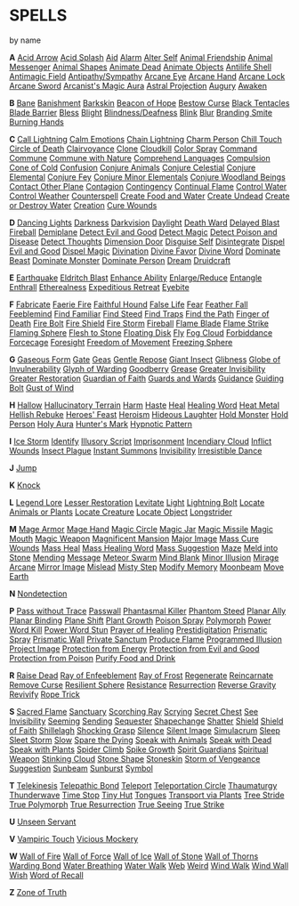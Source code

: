 # SPELLS
<p class="subtitle">by name</a>

<strong class="key">A</strong> [Acid Arrow](spells/Acid_Arrow.html) [Acid Splash](spells/Acid_Splash.html) [Aid](spells/Aid.html) [Alarm](spells/Alarm.html) [Alter Self](spells/Alter_Self.html) [Animal Friendship](spells/Animal_Friendship.html) [Animal Messenger](spells/Animal_Messenger.html) [Animal Shapes](spells/Animal_Shapes.html) [Animate Dead](spells/Animate_Dead.html) [Animate Objects](spells/Animate_Objects.html) [Antilife Shell](spells/Antilife_Shell.html) [Antimagic Field](spells/Antimagic_Field.html) [Antipathy/Sympathy](spells/Antipathy_Sympathy.html) [Arcane Eye](spells/Arcane_Eye.html) [Arcane Hand](spells/Arcane_Hand.html) [Arcane Lock](spells/Arcane_Lock.html) [Arcane Sword](spells/Arcane_Sword.html) [Arcanist's Magic Aura](spells/Arcanist_s_Magic_Aura.html) [Astral Projection](spells/Astral_Projection.html) [Augury](spells/Augury.html) [Awaken](spells/Awaken.html)

<strong class="key">B</strong> [Bane](spells/Bane.html) [Banishment](spells/Banishment.html) [Barkskin](spells/Barkskin.html) [Beacon of Hope](spells/Beacon_of_Hope.html) [Bestow Curse](spells/Bestow_Curse.html) [Black Tentacles](spells/Black_Tentacles.html) [Blade Barrier](spells/Blade_Barrier.html) [Bless](spells/Bless.html) [Blight](spells/Blight.html) [Blindness/Deafness](spells/Blindness_Deafness.html) [Blink](spells/Blink.html) [Blur](spells/Blur.html) [Branding Smite](spells/Branding_Smite.html) [Burning Hands](spells/Burning_Hands.html)

<strong class="key">C</strong> [Call Lightning](spells/Call_Lightning.html) [Calm Emotions](spells/Calm_Emotions.html) [Chain Lightning](spells/Chain_Lightning.html) [Charm Person](spells/Charm_Person.html) [Chill Touch](spells/Chill_Touch.html) [Circle of Death](spells/Circle_of_Death.html) [Clairvoyance](spells/Clairvoyance.html) [Clone](spells/Clone.html) [Cloudkill](spells/Cloudkill.html) [Color Spray](spells/Color_Spray.html) [Command](spells/Command.html) [Commune](spells/Commune.html) [Commune with Nature](spells/Commune_with_Nature.html) [Comprehend Languages](spells/Comprehend_Languages.html) [Compulsion](spells/Compulsion.html) [Cone of Cold](spells/Cone_of_Cold.html) [Confusion](spells/Confusion.html) [Conjure Animals](spells/Conjure_Animals.html) [Conjure Celestial](spells/Conjure_Celestial.html) [Conjure Elemental](spells/Conjure_Elemental.html) [Conjure Fey](spells/Conjure_Fey.html) [Conjure Minor Elementals](spells/Conjure_Minor_Elementals.html) [Conjure Woodland Beings](spells/Conjure_Woodland_Beings.html) [Contact Other Plane](spells/Contact_Other_Plane.html) [Contagion](spells/Contagion.html) [Contingency](spells/Contingency.html) [Continual Flame](spells/Continual_Flame.html) [Control Water](spells/Control_Water.html) [Control Weather](spells/Control_Weather.html) [Counterspell](spells/Counterspell.html) [Create Food and Water](spells/Create_Food_and_Water.html) [Create Undead](spells/Create_Undead.html) [Create or Destroy Water](spells/Create_or_Destroy_Water.html) [Creation](spells/Creation.html) [Cure Wounds](spells/Cure_Wounds.html)

<strong class="key">D</strong> [Dancing Lights](spells/Dancing_Lights.html) [Darkness](spells/Darkness.html) [Darkvision](spells/Darkvision.html) [Daylight](spells/Daylight.html) [Death Ward](spells/Death_Ward.html) [Delayed Blast Fireball](spells/Delayed_Blast_Fireball.html) [Demiplane](spells/Demiplane.html) [Detect Evil and Good](spells/Detect_Evil_and_Good.html) [Detect Magic](spells/Detect_Magic.html) [Detect Poison and Disease](spells/Detect_Poison_and_Disease.html) [Detect Thoughts](spells/Detect_Thoughts.html) [Dimension Door](spells/Dimension_Door.html) [Disguise Self](spells/Disguise_Self.html) [Disintegrate](spells/Disintegrate.html) [Dispel Evil and Good](spells/Dispel_Evil_and_Good.html) [Dispel Magic](spells/Dispel_Magic.html) [Divination](spells/Divination.html) [Divine Favor](spells/Divine_Favor.html) [Divine Word](spells/Divine_Word.html) [Dominate Beast](spells/Dominate_Beast.html) [Dominate Monster](spells/Dominate_Monster.html) [Dominate Person](spells/Dominate_Person.html) [Dream](spells/Dream.html) [Druidcraft](spells/Druidcraft.html)

<strong class="key">E</strong> [Earthquake](spells/Earthquake.html) [Eldritch Blast](spells/Eldritch_Blast.html) [Enhance Ability](spells/Enhance_Ability.html) [Enlarge/Reduce](spells/Enlarge_Reduce.html) [Entangle](spells/Entangle.html) [Enthrall](spells/Enthrall.html) [Etherealness](spells/Etherealness.html) [Expeditious Retreat](spells/Expeditious_Retreat.html) [Eyebite](spells/Eyebite.html)

<strong class="key">F</strong> [Fabricate](spells/Fabricate.html) [Faerie Fire](spells/Faerie_Fire.html) [Faithful Hound](spells/Faithful_Hound.html) [False Life](spells/False_Life.html) [Fear](spells/Fear.html) [Feather Fall](spells/Feather_Fall.html) [Feeblemind](spells/Feeblemind.html) [Find Familiar](spells/Find_Familiar.html) [Find Steed](spells/Find_Steed.html) [Find Traps](spells/Find_Traps.html) [Find the Path](spells/Find_the_Path.html) [Finger of Death](spells/Finger_of_Death.html) [Fire Bolt](spells/Fire_Bolt.html) [Fire Shield](spells/Fire_Shield.html) [Fire Storm](spells/Fire_Storm.html) [Fireball](spells/Fireball.html) [Flame Blade](spells/Flame_Blade.html) [Flame Strike](spells/Flame_Strike.html) [Flaming Sphere](spells/Flaming_Sphere.html) [Flesh to Stone](spells/Flesh_to_Stone.html) [Floating Disk](spells/Floating_Disk.html) [Fly](spells/Fly.html) [Fog Cloud](spells/Fog_Cloud.html) [Forbiddance](spells/Forbiddance.html) [Forcecage](spells/Forcecage.html) [Foresight](spells/Foresight.html) [Freedom of Movement](spells/Freedom_of_Movement.html) [Freezing Sphere](spells/Freezing_Sphere.html)

<strong class="key">G</strong> [Gaseous Form](spells/Gaseous_Form.html) [Gate](spells/Gate.html) [Geas](spells/Geas.html) [Gentle Repose](spells/Gentle_Repose.html) [Giant Insect](spells/Giant_Insect.html) [Glibness](spells/Glibness.html) [Globe of Invulnerability](spells/Globe_of_Invulnerability.html) [Glyph of Warding](spells/Glyph_of_Warding.html) [Goodberry](spells/Goodberry.html) [Grease](spells/Grease.html) [Greater Invisibility](spells/Greater_Invisibility.html) [Greater Restoration](spells/Greater_Restoration.html) [Guardian of Faith](spells/Guardian_of_Faith.html) [Guards and Wards](spells/Guards_and_Wards.html) [Guidance](spells/Guidance.html) [Guiding Bolt](spells/Guiding_Bolt.html) [Gust of Wind](spells/Gust_of_Wind.html)

<strong class="key">H</strong> [Hallow](spells/Hallow.html) [Hallucinatory Terrain](spells/Hallucinatory_Terrain.html) [Harm](spells/Harm.html) [Haste](spells/Haste.html) [Heal](spells/Heal.html) [Healing Word](spells/Healing_Word.html) [Heat Metal](spells/Heat_Metal.html) [Hellish Rebuke](spells/Hellish_Rebuke.html) [Heroes' Feast](spells/Heroes__Feast.html) [Heroism](spells/Heroism.html) [Hideous Laughter](spells/Hideous_Laughter.html) [Hold Monster](spells/Hold_Monster.html) [Hold Person](spells/Hold_Person.html) [Holy Aura](spells/Holy_Aura.html) [Hunter's Mark](spells/Hunter_s_Mark.html) [Hypnotic Pattern](spells/Hypnotic_Pattern.html)

<strong class="key">I</strong> [Ice Storm](spells/Ice_Storm.html) [Identify](spells/Identify.html) [Illusory Script](spells/Illusory_Script.html) [Imprisonment](spells/Imprisonment.html) [Incendiary Cloud](spells/Incendiary_Cloud.html) [Inflict Wounds](spells/Inflict_Wounds.html) [Insect Plague](spells/Insect_Plague.html) [Instant Summons](spells/Instant_Summons.html) [Invisibility](spells/Invisibility.html) [Irresistible Dance](spells/Irresistible_Dance.html)

<strong class="key">J</strong> [Jump](spells/Jump.html)

<strong class="key">K</strong> [Knock](spells/Knock.html)

<strong class="key">L</strong> [Legend Lore](spells/Legend_Lore.html) [Lesser Restoration](spells/Lesser_Restoration.html) [Levitate](spells/Levitate.html) [Light](spells/Light.html) [Lightning Bolt](spells/Lightning_Bolt.html) [Locate Animals or Plants](spells/Locate_Animals_or_Plants.html) [Locate Creature](spells/Locate_Creature.html) [Locate Object](spells/Locate_Object.html) [Longstrider](spells/Longstrider.html)

<strong class="key">M</strong> [Mage Armor](spells/Mage_Armor.html) [Mage Hand](spells/Mage_Hand.html) [Magic Circle](spells/Magic_Circle.html) [Magic Jar](spells/Magic_Jar.html) [Magic Missile](spells/Magic_Missile.html) [Magic Mouth](spells/Magic_Mouth.html) [Magic Weapon](spells/Magic_Weapon.html) [Magnificent Mansion](spells/Magnificent_Mansion.html) [Major Image](spells/Major_Image.html) [Mass Cure Wounds](spells/Mass_Cure_Wounds.html) [Mass Heal](spells/Mass_Heal.html) [Mass Healing Word](spells/Mass_Healing_Word.html) [Mass Suggestion](spells/Mass_Suggestion.html) [Maze](spells/Maze.html) [Meld into Stone](spells/Meld_into_Stone.html) [Mending](spells/Mending.html) [Message](spells/Message.html) [Meteor Swarm](spells/Meteor_Swarm.html) [Mind Blank](spells/Mind_Blank.html) [Minor Illusion](spells/Minor_Illusion.html) [Mirage Arcane](spells/Mirage_Arcane.html) [Mirror Image](spells/Mirror_Image.html) [Mislead](spells/Mislead.html) [Misty Step](spells/Misty_Step.html) [Modify Memory](spells/Modify_Memory.html) [Moonbeam](spells/Moonbeam.html) [Move Earth](spells/Move_Earth.html)

<strong class="key">N</strong> [Nondetection](spells/Nondetection.html)

<strong class="key">P</strong> [Pass without Trace](spells/Pass_without_Trace.html) [Passwall](spells/Passwall.html) [Phantasmal Killer](spells/Phantasmal_Killer.html) [Phantom Steed](spells/Phantom_Steed.html) [Planar Ally](spells/Planar_Ally.html) [Planar Binding](spells/Planar_Binding.html) [Plane Shift](spells/Plane_Shift.html) [Plant Growth](spells/Plant_Growth.html) [Poison Spray](spells/Poison_Spray.html) [Polymorph](spells/Polymorph.html) [Power Word Kill](spells/Power_Word_Kill.html) [Power Word Stun](spells/Power_Word_Stun.html) [Prayer of Healing](spells/Prayer_of_Healing.html) [Prestidigitation](spells/Prestidigitation.html) [Prismatic Spray](spells/Prismatic_Spray.html) [Prismatic Wall](spells/Prismatic_Wall.html) [Private Sanctum](spells/Private_Sanctum.html) [Produce Flame](spells/Produce_Flame.html) [Programmed Illusion](spells/Programmed_Illusion.html) [Project Image](spells/Project_Image.html) [Protection from Energy](spells/Protection_from_Energy.html) [Protection from Evil and Good](spells/Protection_from_Evil_and_Good.html) [Protection from Poison](spells/Protection_from_Poison.html) [Purify Food and Drink](spells/Purify_Food_and_Drink.html)

<strong class="key">R</strong> [Raise Dead](spells/Raise_Dead.html) [Ray of Enfeeblement](spells/Ray_of_Enfeeblement.html) [Ray of Frost](spells/Ray_of_Frost.html) [Regenerate](spells/Regenerate.html) [Reincarnate](spells/Reincarnate.html) [Remove Curse](spells/Remove_Curse.html) [Resilient Sphere](spells/Resilient_Sphere.html) [Resistance](spells/Resistance.html) [Resurrection](spells/Resurrection.html) [Reverse Gravity](spells/Reverse_Gravity.html) [Revivify](spells/Revivify.html) [Rope Trick](spells/Rope_Trick.html)

<strong class="key">S</strong> [Sacred Flame](spells/Sacred_Flame.html) [Sanctuary](spells/Sanctuary.html) [Scorching Ray](spells/Scorching_Ray.html) [Scrying](spells/Scrying.html) [Secret Chest](spells/Secret_Chest.html) [See Invisibility](spells/See_Invisibility.html) [Seeming](spells/Seeming.html) [Sending](spells/Sending.html) [Sequester](spells/Sequester.html) [Shapechange](spells/Shapechange.html) [Shatter](spells/Shatter.html) [Shield](spells/Shield.html) [Shield of Faith](spells/Shield_of_Faith.html) [Shillelagh](spells/Shillelagh.html) [Shocking Grasp](spells/Shocking_Grasp.html) [Silence](spells/Silence.html) [Silent Image](spells/Silent_Image.html) [Simulacrum](spells/Simulacrum.html) [Sleep](spells/Sleep.html) [Sleet Storm](spells/Sleet_Storm.html) [Slow](spells/Slow.html) [Spare the Dying](spells/Spare_the_Dying.html) [Speak with Animals](spells/Speak_with_Animals.html) [Speak with Dead](spells/Speak_with_Dead.html) [Speak with Plants](spells/Speak_with_Plants.html) [Spider Climb](spells/Spider_Climb.html) [Spike Growth](spells/Spike_Growth.html) [Spirit Guardians](spells/Spirit_Guardians.html) [Spiritual Weapon](spells/Spiritual_Weapon.html) [Stinking Cloud](spells/Stinking_Cloud.html) [Stone Shape](spells/Stone_Shape.html) [Stoneskin](spells/Stoneskin.html) [Storm of Vengeance](spells/Storm_of_Vengeance.html) [Suggestion](spells/Suggestion.html) [Sunbeam](spells/Sunbeam.html) [Sunburst](spells/Sunburst.html) [Symbol](spells/Symbol.html)

<strong class="key">T</strong> [Telekinesis](spells/Telekinesis.html) [Telepathic Bond](spells/Telepathic_Bond.html) [Teleport](spells/Teleport.html) [Teleportation Circle](spells/Teleportation_Circle.html) [Thaumaturgy](spells/Thaumaturgy.html) [Thunderwave](spells/Thunderwave.html) [Time Stop](spells/Time_Stop.html) [Tiny Hut](spells/Tiny_Hut.html) [Tongues](spells/Tongues.html) [Transport via Plants](spells/Transport_via_Plants.html) [Tree Stride](spells/Tree_Stride.html) [True Polymorph](spells/True_Polymorph.html) [True Resurrection](spells/True_Resurrection.html) [True Seeing](spells/True_Seeing.html) [True Strike](spells/True_Strike.html)

<strong class="key">U</strong> [Unseen Servant](spells/Unseen_Servant.html)

<strong class="key">V</strong> [Vampiric Touch](spells/Vampiric_Touch.html) [Vicious Mockery](spells/Vicious_Mockery.html)

<strong class="key">W</strong> [Wall of Fire](spells/Wall_of_Fire.html) [Wall of Force](spells/Wall_of_Force.html) [Wall of Ice](spells/Wall_of_Ice.html) [Wall of Stone](spells/Wall_of_Stone.html) [Wall of Thorns](spells/Wall_of_Thorns.html) [Warding Bond](spells/Warding_Bond.html) [Water Breathing](spells/Water_Breathing.html) [Water Walk](spells/Water_Walk.html) [Web](spells/Web.html) [Weird](spells/Weird.html) [Wind Walk](spells/Wind_Walk.html) [Wind Wall](spells/Wind_Wall.html) [Wish](spells/Wish.html) [Word of Recall](spells/Word_of_Recall.html)

<strong class="key">Z</strong> [Zone of Truth](spells/Zone_of_Truth.html)

